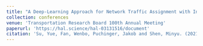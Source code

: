 ```yaml
---
title: "A Deep-Learning Approach for Network Traffic Assignment with Incomplete Data"
collection: conferences
venue: 'Transportation Research Board 100th Annual Meeting'
paperurl: 'https://hal.science/hal-03131516/document'
citation: 'Su, Yue, Fan, Wenbo, Puchinger, Jakob and Shen, Minyu. (2021). &quot;A Deep-Learning Approach for Network Traffic Assignment with Incomplete Data .&quot; <i>Transportation Research Board 100th Annual Meeting 1</i>. 1(3).'
---
```

